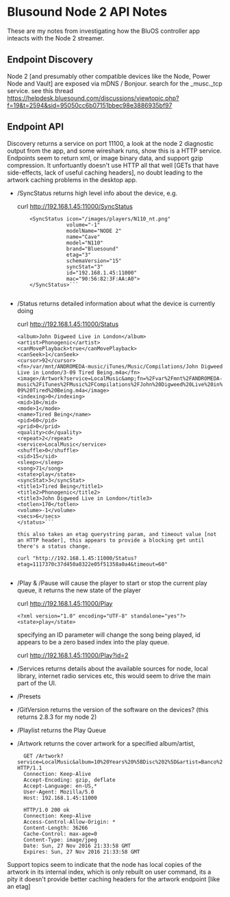 # Blusound Node 2 API Notes

These are my notes from investigating how the BluOS controller app inteacts with the Node 2 streamer.

## Endpoint Discovery

Node 2 [and presumably other compatible devices like the Node, Power Node and Vault] are exposed via mDNS / Bonjour. search for the _musc._tcp service.
see this thread https://helpdesk.bluesound.com/discussions/viewtopic.php?f=19&t=2594&sid=95050cc6b07151bbec98e3886935bf97

## Endpoint API

Discovery returns a service on port 11100, a look at the node 2 diagnostic output from the app, and some wireshark runs, show this is a HTTP service. Endpoints seem to return xml, or image binary data, and support gzip compression. It unfortuantly doesn't use HTTP all that well [GETs that have side-effects, lack of useful caching headers], no doubt leading to the artwork caching problems in the desktop app.


 * /SyncStatus returns high level info about the device, e.g.
 
    curl http://192.168.1.45:11000/SyncStatus
 
    ```<?xml version="1.0" encoding="UTF-8" standalone="yes"?>
	    <SyncStatus icon="/images/players/N110_nt.png" 
		            volume="-1" 
					modelName="NODE 2" 
					name="Cave" 
					model="N110" 
					brand="Bluesound" 
					etag="3" 
					schemaVersion="15" 
					syncStat="3" 
					id="192.168.1.45:11000" 
					mac="90:56:82:3F:AA:A0">
		</SyncStatus>```
		
 * /Status returns detailed information about what the device is currently doing
 
    curl http://192.168.1.45:11000/Status

	```<?xml version="1.0" encoding="UTF-8" standalone="yes"?><status etag="ab5306d5f830e473252a22f5102df62d">
	<album>John Digweed Live in London</album>
	<artist>Phonogenic</artist>
	<canMovePlayback>true</canMovePlayback>
	<canSeek>1</canSeek>
	<cursor>92</cursor>
	<fn>/var/mnt/ANDROMEDA-music/iTunes/Music/Compilations/John Digweed Live in London/3-09 Tired Being.m4a</fn>
	<image>/Artwork?service=LocalMusic&amp;fn=%2Fvar%2Fmnt%2FANDROMEDA-music%2FiTunes%2FMusic%2FCompilations%2FJohn%20Digweed%20Live%20in%20London%2F3-09%20Tired%20Being.m4a</image>
	<indexing>0</indexing>
	<mid>10</mid>
	<mode>1</mode>
	<name>Tired Being</name>
	<pid>60</pid>
	<prid>0</prid>
	<quality>cd</quality>
	<repeat>2</repeat>
	<service>LocalMusic</service>
	<shuffle>0</shuffle>
	<sid>15</sid>
	<sleep></sleep>
	<song>71</song>
	<state>play</state>
	<syncStat>3</syncStat>
	<title1>Tired Being</title1>
	<title2>Phonogenic</title2>
	<title3>John Digweed Live in London</title3>
	<totlen>170</totlen>
	<volume>-1</volume>
	<secs>6</secs>
	</status>```
	
	this also takes an etag querystring param, and timeout value [not an HTTP header], this appears to provide a blocking get until there's a status change.
	
	curl "http://192.168.1.45:11000/Status?etag=1117370c37d450a8322e05f51358a0a4&timeout=60"
	
	
 * /Play & /Pause will cause the player to start or stop the current play queue, it returns the new state of the player
 
    curl http://192.168.1.45:11000/Play
 
    ```<?xml version="1.0" encoding="UTF-8" standalone="yes"?><state>play</state>``` 

    specifying an ID parameter will change the song being played, id appears to be a zero based index into the play queue.
	
	curl http://192.168.1.45:11000/Play?id=2
	
 * /Services returns details about the available sources for node, local library, internet radio services etc, this would seem to drive the main part of the UI.

 * /Presets
 
 * /GitVersion returns the version of the software on the devices? (this returns 2.8.3 for my node 2)
 
 * /Playlist returns the Play Queue 
 
 * /Artwork returns the cover artwork for a specified album/artist,
 
		 GET /Artwork?service=LocalMusic&album=10%20Years%20%5BDisc%202%5D&artist=Banco%20De%20Gaia HTTP/1.1
		 Connection: Keep-Alive
		 Accept-Encoding: gzip, deflate
		 Accept-Language: en-US,*
		 User-Agent: Mozilla/5.0
		 Host: 192.168.1.45:11000

		 HTTP/1.0 200 ok
		 Connection: Keep-Alive
		 Access-Control-Allow-Origin: *
		 Content-Length: 36266
		 Cache-Control: max-age=0
		 Content-Type: image/jpeg
		 Date: Sun, 27 Nov 2016 21:33:58 GMT
		 Expires: Sun, 27 Nov 2016 21:33:58 GMT
		 
  Support topics seem to indicate that the node has local copies of the artwork in its internal index, which is only rebuilt on user command, its a pity it doesn't provide better caching headers for the artwork endpoint [like an etag]
  